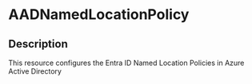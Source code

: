 # AADNamedLocationPolicy

## Description

This resource configures the Entra ID Named Location Policies in Azure Active Directory
